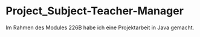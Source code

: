 # Project_Subject-Teacher-Manager
Im Rahmen des Modules 226B habe ich eine Projektarbeit in Java gemacht.
